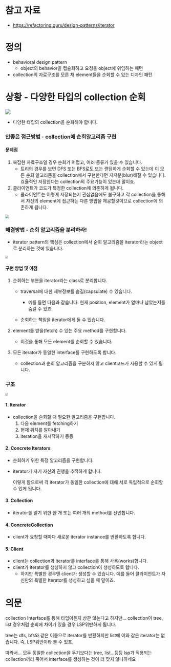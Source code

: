 # 참고 자료

* https://refactoring.guru/design-patterns/iterator



# 정의

* behavioral design pattern
  * object의 behavior을 캡슐화하고 요청을 object에 위임하는 패턴
* collection의 자료구조를 모른 채 element들을 순회할 수 있는 디자인 패턴



# 상황 - 다양한 타입의 collection 순회

![](https://refactoring.guru/images/patterns/diagrams/iterator/problem1-2x.png)



* 다양한 타입의 collection을 순회해야 합니다.



### 안좋은 접근방법 - collection에 순회알고리즘 구현

#### 문제점

1. 복잡한 자료구조일 경우 순회가 어렵고, 여러 종류가 있을 수 있습니다.
   * 트리의 경우를 보면 DFS 또는 BFS로도 또는 랜덤하게 순회할 수 있는데 이 모든 순회 알고리즘을 collection에서 구현한다면 지저분(blur)해질 수 있습니다. 효율적인 저장한다는 collection의 주요기능이 있는데 말이죠.
2. 클라이언트가 코드가 특정한 collection에 의존하게 됩니다.
   * 클라이언트는 어떻게 저장되는지 관심없음에도 불구하고 각 collection을 통해서 자신의 element에 접근하는 다른 방법을 제공할것이므로 collection에 의존하게 됩니다.

<img src="https://refactoring.guru/images/patterns/diagrams/iterator/problem2-2x.png" style="zoom:67%;" />





### 해결방법 - 순회 알고리즘을 분리하라!

* iterator pattern의 핵심은 collection에서 순회 알고리즘을 iterator라는 object로 분리하는 것에 있습니다.

<img src="https://refactoring.guru/images/patterns/diagrams/iterator/solution1-2x.png" style="zoom: 50%;" />

#### 구현 방법 및 이점

1. 순회하는 부분을 iterator라는 class로 분리합니다.

   * traversal에 대한 세부정보를 숨길(capsulate) 수 있습니다.

     * 예를 들면 다음과 같습니다. 현재 position, element가 얼마나 남았는지를 숨길 수 있죠.

   * 순회하는 책임을 iterator에게 둘 수 있습니다.

     

2. element를 받을(fetch) 수 있는 주요 method를 구현합니다.

   * 이것을 통해 모든 element를 순회할 수 있습니다.

     

3. 모든 iterator가 동일한 interface를 구현하도록 합니다.

   * collection과 순회 알고리즘을 구분하지 않고 client코드가 사용할 수 있게 됩니다.



### 구조

<img src="https://refactoring.guru/images/patterns/diagrams/iterator/structure-2x.png" style="zoom:50%;" />

#### 1. Iterator

* collection을 순회할 때 필요한 알고리즘을 구현합니다.
  1. 다음 element를 fetching하기
  2. 현재 위치를 알아내기
  3. iteration을 재시작하기 등등



#### 2. Concrete Iterators

* 순회하기 위한 특정 알고리즘을 구현합니다. 

* iterator가 자기 자신의 진행을 추적하게 합니다.

  이렇게 함으로써 각 iterator가 동일한 collection에 대해 서로 독립적으로 순회할 수 있게 됩니다.

  

#### 3. Collection

* iterator를 얻기 위한 한 개 또는 여러 개의 method를 선언합니다.



#### 4. ConcreteCollection

* client가 요청할 때마다 새로운 iterator instance를 반환하도록 합니다.



#### 5. Client

* client는 collection과 iterator를 interface를 통해 사용(works)합니다.
* client가 iterator를 생성하지 않고 collection이 생성하도록 합니다.
  * 하지만 특별한 경우엔 client가 생성할 수 있습니다. 예를 들어 클라이언트가 자신만의 특별한 Iterator를 생성하고 싶을 때 말이죠.



# 의문

collection Interface를 통해 타입이든지 상관 않는다고 하지만... collection이 tree, list 경우처럼 순회에 차이가 있을 경우 LSP위반하게 됩니다.

tree는 dfs, bfs와 같은 이름으로 iterator를 반환하지만 list에 이와 같은 iterator는 없습니다. 즉, LSP위반이라 볼 수 있죠.

따라서... 모두 동일한 collection을 두기보다는 tree, list...등등 lsp가 적용되는 collection끼리 묶어서 interface를 생성하는 것이 더 맞지 않나하네요

